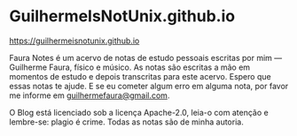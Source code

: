 # GuilhermeIsNotUnix.github.io

https://guilhermeisnotunix.github.io

Faura Notes é um acervo de notas de estudo pessoais escritas por mim — Guilherme Faura, físico e músico. As notas são escritas a mão em momentos de estudo e depois transcritas para este acervo. Espero que essas notas te ajude. E se eu cometer algum erro em alguma nota, por favor me informe em guilhermefaura@gmail.com.

O Blog está licenciado sob a licença Apache-2.0, leia-o com atenção e lembre-se: plagio é crime. Todas as notas são de minha autoria.
